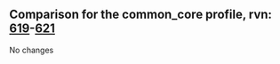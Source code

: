 ## Comparison for the common_core profile, rvn: [619](https://github.com/PRO100KatYT/FortniteProfileRevisions/tree/main/profiles/common_core/619%20common_core.json)-[621](https://github.com/PRO100KatYT/FortniteProfileRevisions/tree/main/profiles/common_core/621%20common_core.json)

No changes
